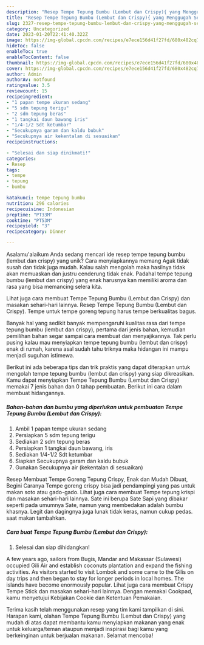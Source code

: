 ```yaml
---
description: "Resep Tempe Tepung Bumbu (Lembut dan Crispy){ yang Menggugah Selera"
title: "Resep Tempe Tepung Bumbu (Lembut dan Crispy){ yang Menggugah Selera"
slug: 2327-resep-tempe-tepung-bumbu-lembut-dan-crispy-yang-menggugah-selera
category: Uncategorized
date: 2023-01-20T22:41:40.322Z
image: https://img-global.cpcdn.com/recipes/e7ece156d41f27fd/680x482cq70/tempe-tepung-bumbu-lembut-dan-crispy-foto-resep-utama.jpg
hideToc: false
enableToc: true
enableTocContent: false
thumbnail: https://img-global.cpcdn.com/recipes/e7ece156d41f27fd/680x482cq70/tempe-tepung-bumbu-lembut-dan-crispy-foto-resep-utama.jpg
cover: https://img-global.cpcdn.com/recipes/e7ece156d41f27fd/680x482cq70/tempe-tepung-bumbu-lembut-dan-crispy-foto-resep-utama.jpg
author: Admin
authorAv: notfound
ratingvalue: 3.5
reviewcount: 15
recipeingredient:
- "1 papan tempe ukuran sedang"
- "5 sdm tepung terigu"
- "2 sdm tepung beras"
- "1 tangkai daun bawang iris"
- "1/4-1/2 Sdt ketumbar"
- "Secukupnya garam dan kaldu bubuk"
- "Secukupnya air kekentalan di sesuaikan"
recipeinstructions:

- "Selesai dan siap dinikmati!"
categories:
- Resep
tags:
- tempe
- tepung
- bumbu

katakunci: tempe tepung bumbu 
nutrition: 296 calories
recipecuisine: Indonesian
preptime: "PT33M"
cooktime: "PT53M"
recipeyield: "3"
recipecategory: Dinner

---
```



Asalamu'alaikum Anda sedang mencari ide resep tempe tepung bumbu (lembut dan crispy) yang unik? Cara menyiapkannya memang Agak tidak susah dan tidak juga mudah. Kalau salah mengolah maka hasilnya tidak akan memuaskan dan justru cenderung tidak enak. Padahal tempe tepung bumbu (lembut dan crispy) yang enak harusnya kan memiliki aroma dan rasa yang bisa memancing selera kita.


Lihat juga cara membuat Tempe Tepung Bumbu (Lembut dan Crispy) dan masakan sehari-hari lainnya. Resep Tempe Tepung Bumbu (Lembut dan Crispy). Tempe untuk tempe goreng tepung harus tempe berkualitas bagus.

Banyak hal yang sedikit banyak mempengaruhi kualitas rasa dari tempe tepung bumbu (lembut dan crispy), pertama dari jenis bahan, kemudian pemilihan bahan segar sampai cara membuat dan menyajikannya. Tak perlu pusing kalau mau menyiapkan tempe tepung bumbu (lembut dan crispy) enak di rumah, karena asal sudah tahu triknya maka hidangan ini mampu menjadi suguhan istimewa.


Berikut ini ada beberapa tips dan trik praktis yang dapat diterapkan untuk mengolah tempe tepung bumbu (lembut dan crispy) yang siap dikreasikan. Kamu dapat menyiapkan Tempe Tepung Bumbu (Lembut dan Crispy) memakai 7 jenis bahan dan 0 tahap pembuatan. Berikut ini cara dalam membuat hidangannya.

<!--inarticleads1-->

##### Bahan-bahan dan bumbu yang diperlukan untuk pembuatan Tempe Tepung Bumbu (Lembut dan Crispy):

1. Ambil 1 papan tempe ukuran sedang
1. Persiapkan 5 sdm tepung terigu
1. Sediakan 2 sdm tepung beras
1. Persiapkan 1 tangkai daun bawang, iris
1. Sediakan 1/4-1/2 Sdt ketumbar
1. Siapkan Secukupnya garam dan kaldu bubuk
1. Gunakan Secukupnya air (kekentalan di sesuaikan)


Resep Membuat Tempe Goreng Tepung Crispy, Enak dan Mudah Dibuat, Begini Caranya Tempe goreng crispy bisa jadi pendampingi yang pas untuk makan soto atau gado-gado. Lihat juga cara membuat Tempe tepung krispi dan masakan sehari-hari lainnya. Sate ini berupa Sate Sapi yang dibakar seperti pada umumnya Sate, namun yang membedakan adalah bumbu khasnya. Legit dan dagingnya juga lunak tidak keras, namun cukup pedas. saat makan tambahkan. 

<!--inarticleads2-->

##### Cara buat Tempe Tepung Bumbu (Lembut dan Crispy):


1. Selesai dan siap dihidangkan!

A few years ago, sailors from Bugis, Mandar and Makassar (Sulawesi) occupied Gili Air and establish coconuts plantation and expand the fishing activities. As visitors started to visit Lombok and some came to the Gilis on day trips and then began to stay for longer periods in local homes. The islands have become enormously popular. Lihat juga cara membuat Crispy Tempe Stick dan masakan sehari-hari lainnya. Dengan memakai Cookpad, kamu menyetujui Kebijakan Cookie dan Ketentuan Pemakaian. 

Terima kasih telah menggunakan resep yang tim kami tampilkan di sini. Harapan kami, olahan Tempe Tepung Bumbu (Lembut dan Crispy) yang mudah di atas dapat membantu kamu menyiapkan makanan yang enak untuk keluarga/teman ataupun menjadi inspirasi bagi kamu yang berkeinginan untuk berjualan makanan. Selamat mencoba!
